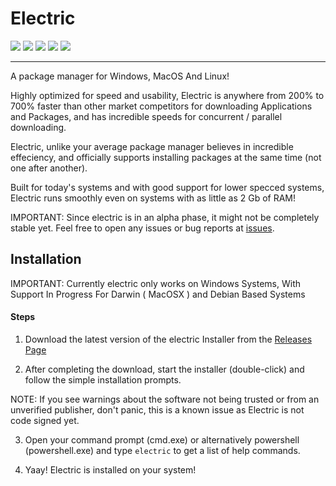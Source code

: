 # Electric

<img src="https://img.shields.io/github/v/tag/TheBossProSniper/Electric-Windows?color=green&label=electric&sort=semver"> <img src="https://img.shields.io/github/license/TheBossProSniper/Electric-Windows?color=pink"> <img src="https://img.shields.io/tokei/lines/github/TheBossProSniper/Electric-Windows?color=white&label=lines%20of%20code"> <img src="https://img.shields.io/github/languages/top/TheBossProSniper/Electric-Windows?color=%230xfffff"> <img src="https://img.shields.io/github/repo-size/TheBossProSniper/Electric?color=orange">
***

A package manager for Windows, MacOS And Linux!

Highly optimized for speed and usability, Electric is anywhere from 200% to 700% faster than other market competitors for downloading Applications and Packages, and has incredible speeds for concurrent / parallel downloading.

Electric, unlike your average package manager believes in incredible effeciency, and officially supports installing packages at the same time (not one after another). 

Built for today's systems and with good support for lower specced systems, Electric runs smoothly even on systems with as little as 2 Gb of RAM!

IMPORTANT: Since electric is in an alpha phase, it might not be completely stable yet. Feel free to open any issues or bug reports at [issues](https://github.com/TheBossProSniper/electric-windows/issues).

## Installation

IMPORTANT: Currently electric only works on Windows Systems, With Support In Progress For Darwin ( MacOSX ) and Debian Based Systems

#### Steps

1. Download the latest version of the electric Installer from the [Releases Page](https://github.com/TheBossProSniper/electric-windows/releases/tag/v1.0.0-alpha)

2. After completing the download, start the installer (double-click) and follow the simple installation prompts.

NOTE: If you see warnings about the software not being trusted or from an unverified publisher, don't panic, this is a known issue as Electric is not code signed yet.

3. Open your command prompt (cmd.exe) or alternatively powershell (powershell.exe) and type `electric` to get a list of help commands.

4. Yaay! Electric is installed on your system!
